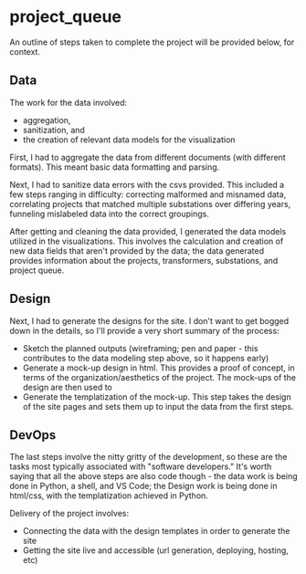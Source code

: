 # project_queue

An outline of steps taken to complete the project will be provided below, for context.

## Data

The work for the data involved:
- aggregation,
- sanitization, and
- the creation of relevant data models for the visualization

First, I had to aggregate the data from different documents (with different formats). This meant basic data formatting and parsing.

Next, I had to sanitize data errors with the csvs provided. This included a few steps ranging in difficulty: correcting malformed and misnamed data, correlating projects that matched multiple substations over differing years, funneling mislabeled data into the correct groupings.

After getting and cleaning the data provided, I generated the data models utilized in the visualizations. This involves the calculation and creation of new data fields that aren't provided by the data; the data generated provides information about the projects, transformers, substations, and project queue.

## Design

Next, I had to generate the designs for the site. I don't want to get bogged down in the details, so I'll provide a very short summary of the process:
- Sketch the planned outputs (wireframing; pen and paper - this contributes to the data modeling step above, so it happens early)
- Generate a mock-up design in html. This provides a proof of concept, in terms of the organization/aesthetics of the project. The mock-ups of the design are then used to
- Generate the templatization of the mock-up. This step takes the design of the site pages and sets them up to input the data from the first steps.

## DevOps

The last steps involve the nitty gritty of the development, so these are the tasks most typically associated with "software developers." It's worth saying that all the above steps are also code though - the data work is being done in Python, a shell, and VS Code; the Design work is being done in html/css, with the templatization achieved in Python.

Delivery of the project involves:
- Connecting the data with the design templates in order to generate the site
- Getting the site live and accessible (url generation, deploying, hosting, etc)
